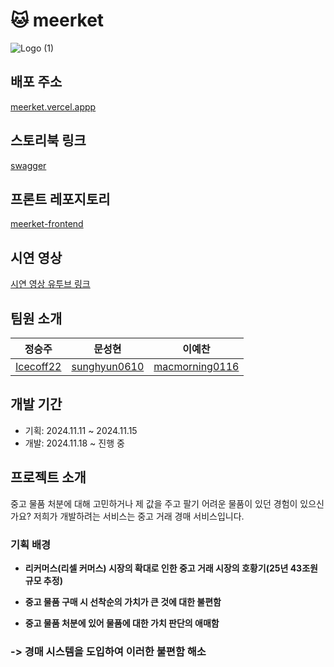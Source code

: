 # 🐱 meerket

![Logo (1)](https://github.com/user-attachments/assets/243072f3-21b3-41e8-8369-960c80e7b8d7)

## 배포 주소

[meerket.vercel.appp](https://meerket.vercel.app/)

## 스토리북 링크
[swagger](http://13.209.165.156:8080/swagger-ui/index.html#/)

## 프론트 레포지토리

[meerket-frontend](https://github.com/prgrms-web-devcourse-final-project/WEB1_1_J1P5_FE)

## 시연 영상
[시연 영상 유투브 링크](https://www.youtube.com/watch?v=SZBPjolv118)

## 팀원 소개

| 정승주                               | 문성현                                | 이예찬                                 | 
| ----------------------------------- | --------------------------------------- | --------------------------------------- | 
| [Icecoff22](https://github.com/Icecoff22) | [sunghyun0610](https://github.com/sunghyun0610) | [macmorning0116](https://github.com/macmorning0116) | 

## 개발 기간

- 기획: 2024.11.11 ~ 2024.11.15
- 개발: 2024.11.18 ~ 진행 중

## 프로젝트 소개

중고 물품 처분에 대해 고민하거나 제 값을 주고 팔기 어려운 물품이 있던 경험이 있으신가요? 
저희가 개발하려는 서비스는 중고 거래 경매 서비스입니다.

### 기획 배경

- **리커머스(리셀 커머스) 시장의 확대로 인한 중고 거래 시장의 호황기(25년 43조원 규모 추정)**

- **중고 물품 구매 시 선착순의 가치가 큰 것에 대한 불편함**

- **중고 물품 처분에 있어 물품에 대한 가치 판단의 애매함**

### -> 경매 시스템을 도입하여 이러한 불편함 해소
